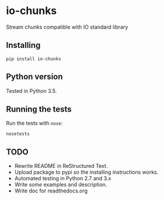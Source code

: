 # io-chunks

Stream chunks compatible with IO standard library

## Installing

```
pip install io-chunks
```

## Python version

Tested in Python 3.5.

## Running the tests

Run the tests with `nose`:

```
nosetests
```

## TODO

* Rewrite README in ReStructured Text.
* Upload package to pypi so the installing instructions works.
* Automated testing in Python 2.7 and 3.x
* Write *some* examples and description.
* Write doc for readthedocs.org
